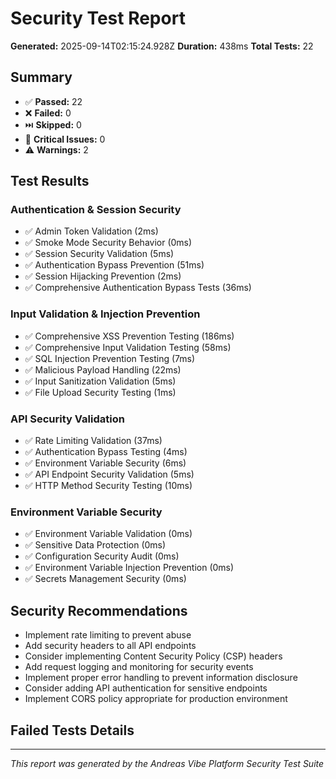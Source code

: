 
# Security Test Report

**Generated:** 2025-09-14T02:15:24.928Z
**Duration:** 438ms
**Total Tests:** 22

## Summary

- ✅ **Passed:** 22
- ❌ **Failed:** 0
- ⏭️ **Skipped:** 0
- 🚨 **Critical Issues:** 0
- ⚠️ **Warnings:** 2

## Test Results

### Authentication & Session Security
- ✅ Admin Token Validation (2ms)
- ✅ Smoke Mode Security Behavior (0ms)
- ✅ Session Security Validation (5ms)
- ✅ Authentication Bypass Prevention (51ms)
- ✅ Session Hijacking Prevention (2ms)
- ✅ Comprehensive Authentication Bypass Tests (36ms)

### Input Validation & Injection Prevention
- ✅ Comprehensive XSS Prevention Testing (186ms)
- ✅ Comprehensive Input Validation Testing (58ms)
- ✅ SQL Injection Prevention Testing (7ms)
- ✅ Malicious Payload Handling (22ms)
- ✅ Input Sanitization Validation (5ms)
- ✅ File Upload Security Testing (1ms)

### API Security Validation
- ✅ Rate Limiting Validation (37ms)
- ✅ Authentication Bypass Testing (4ms)
- ✅ Environment Variable Security (6ms)
- ✅ API Endpoint Security Validation (5ms)
- ✅ HTTP Method Security Testing (10ms)

### Environment Variable Security
- ✅ Environment Variable Validation (0ms)
- ✅ Sensitive Data Protection (0ms)
- ✅ Configuration Security Audit (0ms)
- ✅ Environment Variable Injection Prevention (0ms)
- ✅ Secrets Management Security (0ms)

## Security Recommendations

- Implement rate limiting to prevent abuse
- Add security headers to all API endpoints
- Consider implementing Content Security Policy (CSP) headers
- Add request logging and monitoring for security events
- Implement proper error handling to prevent information disclosure
- Consider adding API authentication for sensitive endpoints
- Implement CORS policy appropriate for production environment

## Failed Tests Details



---
*This report was generated by the Andreas Vibe Platform Security Test Suite*
